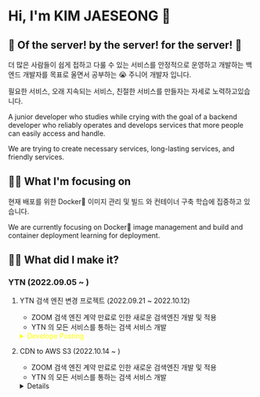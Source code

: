 
# Hi, I'm KIM JAESEONG 👋
## 🐋 Of the server! by the server! for the server! 🐋

더 많은 사람들이 쉽게 접하고 다룰 수  있는 서비스를 안정적으로 운영하고 개발하는 백엔드 개발자를 목표로 울면서 공부하는 😭 주니어 개발자 입니다.

필요한 서비스, 오래 지속되는 서비스, 친절한 서비스를 만들자는 자세로 노력하고있습니다.


A junior developer who studies while crying with the goal of a backend developer who reliably operates and develops services that more people can easily access and handle.

We are trying to create necessary services, long-lasting services, and friendly services.

## 👨‍💻 What I'm focusing on 
현재 배포를 위한 Docker🐋 이미지 관리 및 빌드 와 컨테이너 구축 학습에 집중하고 있습니다.

We are currently focusing on Docker🐋 image management and build and container deployment learning for deployment.



## 🕵️‍♀️ What did I make it?
### YTN (2022.09.05 ~ )

1. YTN 검색 엔진 변경 프로젝트 (2022.09.21 ~ 2022.10.12)
   - ZOOM 검색 엔진 계약 만료로 인한 새로운 검색엔진 개발 및 적용
   - YTN 의 모든 서비스를 통하는 검색 서비스 개발

    <details>
        <summary style="color:yellow;">Develope Posting</summary>
        <div markdown="1">
            <a src="">스핑크스 적용<br>
            <a src="">쿼리 로직 개선과 PHP 로직 개선<br>
            <a src="">후기<br>
    </div>
    </details>

1. CDN to AWS S3  (2022.10.14 ~ )
    - ZOOM 검색 엔진 계약 만료로 인한 새로운 검색엔진 개발 및 적용
    - YTN 의 모든 서비스를 통하는 검색 서비스 개발

    <details>
        <summary style="color:yellow;">Develope Posting</summary>
        <div markdown="1">
            <a src="">스핑크스 적용<br>
            <a src="">쿼리 로직 개선과 PHP 로직 개선<br>
            <a src="">후기<br>
    </div>
    </details>
